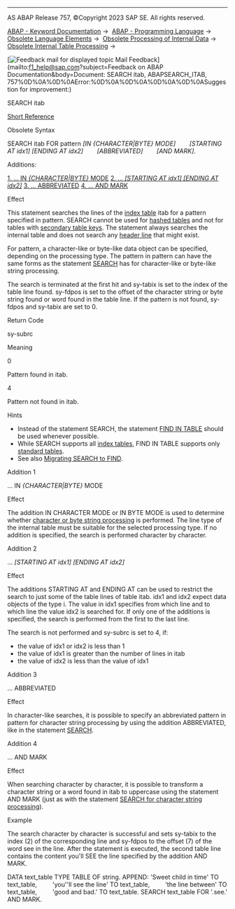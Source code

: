   

* * *

AS ABAP Release 757, ©Copyright 2023 SAP SE. All rights reserved.

[ABAP - Keyword Documentation](https://help.sap.com/doc/abapdocu_757_index_htm/7.57/en-US/abenabap.htm) →  [ABAP - Programming Language](https://help.sap.com/doc/abapdocu_757_index_htm/7.57/en-US/abenabap_reference.htm) →  [Obsolete Language Elements](https://help.sap.com/doc/abapdocu_757_index_htm/7.57/en-US/abenabap_obsolete.htm) →  [Obsolete Processing of Internal Data](https://help.sap.com/doc/abapdocu_757_index_htm/7.57/en-US/abendata_internal_obsolete.htm) →  [Obsolete Internal Table Processing](https://help.sap.com/doc/abapdocu_757_index_htm/7.57/en-US/abenitab_obsolete.htm) → 

 [![](Mail.gif?object=Mail.gif&sap-language=EN "Feedback mail for displayed topic") Mail Feedback](mailto:f1_help@sap.com?subject=Feedback on ABAP Documentation&body=Document: SEARCH itab, ABAPSEARCH_ITAB, 757%0D%0A%0D%0AError:%0D%0A%0D%0A%0D%0A%0D%0ASuggestion
 for improvement:)

SEARCH itab

[Short Reference](https://help.sap.com/doc/abapdocu_757_index_htm/7.57/en-US/abapsearch_shortref.htm)

Obsolete Syntax

SEARCH itab FOR pattern *\[*IN *{*CHARACTER*|*BYTE*}* MODE*\]*
       *\[*STARTING AT idx1*\]* *\[*ENDING AT idx2*\]*
       *\[*ABBREVIATED*\]*
       *\[*AND MARK*\]*.

Additions:

[1\. ... IN *{*CHARACTER*|*BYTE*}* MODE](#!ABAP_ADDITION_1@1@)
[2\. ... *\[*STARTING AT idx1*\]* *\[*ENDING AT idx2*\]*](#!ABAP_ADDITION_2@2@)
[3\. ... ABBREVIATED](#!ABAP_ADDITION_3@3@)
[4\. ... AND MARK](#!ABAP_ADDITION_4@4@)

Effect

This statement searches the lines of the [index table](https://help.sap.com/doc/abapdocu_757_index_htm/7.57/en-US/abenindex_table_glosry.htm "Glossary Entry") itab for a pattern specified in pattern. SEARCH cannot be used for [hashed tables](https://help.sap.com/doc/abapdocu_757_index_htm/7.57/en-US/abenhashed_table_glosry.htm "Glossary Entry") and not for tables with [secondary table keys](https://help.sap.com/doc/abapdocu_757_index_htm/7.57/en-US/abensecondary_table_key_glosry.htm "Glossary Entry"). The statement always searches the internal table and does not search any [header line](https://help.sap.com/doc/abapdocu_757_index_htm/7.57/en-US/abenheader_line_glosry.htm "Glossary Entry") that might exist.

For pattern, a character-like or byte-like data object can be specified, depending on the processing type. The pattern in pattern can have the same forms as the statement [SEARCH](https://help.sap.com/doc/abapdocu_757_index_htm/7.57/en-US/abapsearch-.htm) has for character-like or byte-like string processing.

The search is terminated at the first hit and sy-tabix is set to the index of the table line found. sy-fdpos is set to the offset of the character string or byte string found or word found in the table line. If the pattern is not found, sy-fdpos and sy-tabix are set to 0.

Return Code

sy-subrc

Meaning

0

Pattern found in itab.

4

Pattern not found in itab.

Hints

-   Instead of the statement SEARCH, the statement [FIND IN TABLE](https://help.sap.com/doc/abapdocu_757_index_htm/7.57/en-US/abapfind_itab.htm) should be used whenever possible.
-   While SEARCH supports all [index tables](https://help.sap.com/doc/abapdocu_757_index_htm/7.57/en-US/abenindex_table_glosry.htm "Glossary Entry"), FIND IN TABLE supports only [standard tables](https://help.sap.com/doc/abapdocu_757_index_htm/7.57/en-US/abenstandard_table_glosry.htm "Glossary Entry").
-   See also [Migrating SEARCH to FIND](https://help.sap.com/doc/abapdocu_757_index_htm/7.57/en-US/abenmigrate_search_to_find.htm).

Addition 1   

... IN *{*CHARACTER*|*BYTE*}* MODE

Effect

The addition IN CHARACTER MODE or IN BYTE MODE is used to determine whether [character or byte string processing](https://help.sap.com/doc/abapdocu_757_index_htm/7.57/en-US/abenstring_processing_statements.htm) is performed. The line type of the internal table must be suitable for the selected processing type. If no addition is specified, the search is performed character by character.

Addition 2   

... *\[*STARTING AT idx1*\]* *\[*ENDING AT idx2*\]*

Effect

The additions STARTING AT and ENDING AT can be used to restrict the search to just some of the table lines of table itab. idx1 and idx2 expect data objects of the type i. The value in idx1 specifies from which line and to which line the value idx2 is searched for. If only one of the additions is specified, the search is performed from the first to the last line.

The search is not performed and sy-subrc is set to 4, if:

-   the value of idx1 or idx2 is less than 1
-   the value of idx1 is greater than the number of lines in itab
-   the value of idx2 is less than the value of idx1

Addition 3   

... ABBREVIATED

Effect

In character-like searches, it is possible to specify an abbreviated pattern in pattern for character string processing by using the addition ABBREVIATED, like in the statement [SEARCH](https://help.sap.com/doc/abapdocu_757_index_htm/7.57/en-US/abapsearch-.htm).

Addition 4   

... AND MARK

Effect

When searching character by character, it is possible to transform a character string or a word found in itab to uppercase using the statement AND MARK (just as with the statement [SEARCH for character string processing](https://help.sap.com/doc/abapdocu_757_index_htm/7.57/en-US/abapsearch-.htm)).

Example

The search character by character is successful and sets sy-tabix to the index (2) of the corresponding line and sy-fdpos to the offset (7) of the word see in the line. After the statement is executed, the second table line contains the content you'll SEE the line specified by the addition AND MARK.

DATA text\_table TYPE TABLE OF string.
APPEND: 'Sweet child in time' TO text\_table,
        'you''ll see the line' TO text\_table,
        'the line between' TO text\_table,
        'good and bad.' TO text\_table.
SEARCH text\_table FOR '.see.' AND MARK.
